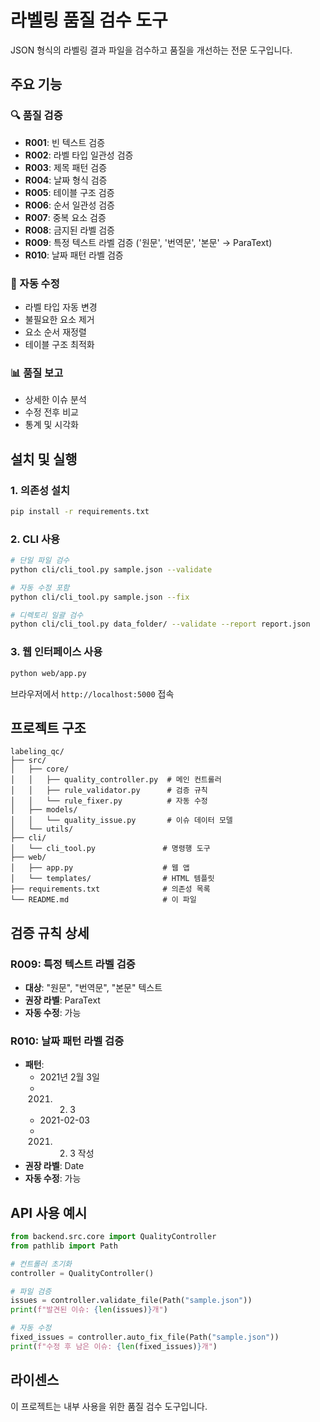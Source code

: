 # 라벨링 품질 검수 도구

JSON 형식의 라벨링 결과 파일을 검수하고 품질을 개선하는 전문 도구입니다.

## 주요 기능

### 🔍 품질 검증
- **R001**: 빈 텍스트 검증
- **R002**: 라벨 타입 일관성 검증
- **R003**: 제목 패턴 검증
- **R004**: 날짜 형식 검증
- **R005**: 테이블 구조 검증
- **R006**: 순서 일관성 검증
- **R007**: 중복 요소 검증
- **R008**: 금지된 라벨 검증
- **R009**: 특정 텍스트 라벨 검증 ('원문', '번역문', '본문' → ParaText)
- **R010**: 날짜 패턴 라벨 검증

### 🔧 자동 수정
- 라벨 타입 자동 변경
- 불필요한 요소 제거
- 요소 순서 재정렬
- 테이블 구조 최적화

### 📊 품질 보고
- 상세한 이슈 분석
- 수정 전후 비교
- 통계 및 시각화

## 설치 및 실행

### 1. 의존성 설치
```bash
pip install -r requirements.txt
```

### 2. CLI 사용
```bash
# 단일 파일 검수
python cli/cli_tool.py sample.json --validate

# 자동 수정 포함
python cli/cli_tool.py sample.json --fix

# 디렉토리 일괄 검수
python cli/cli_tool.py data_folder/ --validate --report report.json
```

### 3. 웹 인터페이스 사용
```bash
python web/app.py
```
브라우저에서 `http://localhost:5000` 접속

## 프로젝트 구조

```
labeling_qc/
├── src/
│   ├── core/
│   │   ├── quality_controller.py  # 메인 컨트롤러
│   │   ├── rule_validator.py      # 검증 규칙
│   │   └── rule_fixer.py          # 자동 수정
│   ├── models/
│   │   └── quality_issue.py       # 이슈 데이터 모델
│   └── utils/
├── cli/
│   └── cli_tool.py               # 명령행 도구
├── web/
│   ├── app.py                    # 웹 앱
│   └── templates/                # HTML 템플릿
├── requirements.txt              # 의존성 목록
└── README.md                     # 이 파일
```

## 검증 규칙 상세

### R009: 특정 텍스트 라벨 검증
- **대상**: "원문", "번역문", "본문" 텍스트
- **권장 라벨**: ParaText
- **자동 수정**: 가능

### R010: 날짜 패턴 라벨 검증
- **패턴**: 
  - 2021년 2월 3일
  - 2021. 2. 3
  - 2021-02-03
  - 2021. 2. 3 작성
- **권장 라벨**: Date
- **자동 수정**: 가능

## API 사용 예시

```python
from backend.src.core import QualityController
from pathlib import Path

# 컨트롤러 초기화
controller = QualityController()

# 파일 검증
issues = controller.validate_file(Path("sample.json"))
print(f"발견된 이슈: {len(issues)}개")

# 자동 수정
fixed_issues = controller.auto_fix_file(Path("sample.json"))
print(f"수정 후 남은 이슈: {len(fixed_issues)}개")
```

## 라이센스

이 프로젝트는 내부 사용을 위한 품질 검수 도구입니다.

